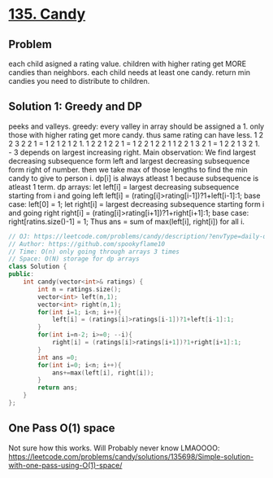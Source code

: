 # [135. Candy](https://leetcode.com/problems/candy/description/?envType=daily-question&envId=2023-09-13)
## Problem
each child asigned a rating value. children with higher rating get MORE candies than neighbors. 
each child needs at least one candy. return min candies you need to distribute to children.
## Solution 1: Greedy and DP
peeks and valleys. greedy: every valley in array should be assigned a 1. 
only those with higher rating get more candy. thus same rating can have less.
1 2 2 3 2 2 1 = 1 2 1 2 1 2 1.
1 2 2 1 2 2 1 = 1 2 2 1 2 2 1
1 2 2 1 3 2 1 = 1 2 2 1 3 2 1. - 3 depends on largest increasing right. 
Main observation: We find largest decreasing subsequence form left and largest decreasing subsequence form right of number.
then we take max of those lengths to find the min candy to give to person i.
dp[i] is always atleast 1 because subsequence is atleast 1 term.
dp arrays: let left[i] = largest decreasing subsequence starting from i and going left
left[i] = (rating[i]>rating[i-1])?1+left[i-1]:1;
base case: left[0] = 1;
let right[i] = largest decreasing subsequence starting form i and going right
right[i] = (rating[i]>rating[i+1])?1+right[i+1]:1;
base case: right[ratins.size()-1] = 1;
Thus ans = sum of max(left[i], right[i]) for all i.
```cpp
// OJ: https://leetcode.com/problems/candy/description/?envType=daily-question&envId=2023-09-13
// Author: https://github.com/spookyflame10
// Time: O(n) only going through arrays 3 times
// Space: O(N) storage for dp arrays
class Solution {
public:
    int candy(vector<int>& ratings) {
        int n = ratings.size();
        vector<int> left(n,1);
        vector<int> right(n,1);
        for(int i=1; i<n; i++){
            left[i] = (ratings[i]>ratings[i-1])?1+left[i-1]:1;
        }
        for(int i=n-2; i>=0; --i){
            right[i] = (ratings[i]>ratings[i+1])?1+right[i+1]:1;
        }
        int ans =0;
        for(int i=0; i<n; i++){
            ans+=max(left[i], right[i]);
        }
        return ans;
    }
};
```
## One Pass O(1) space   
Not sure how this works. Will Probably never know LMAOOOO: 
https://leetcode.com/problems/candy/solutions/135698/Simple-solution-with-one-pass-using-O(1)-space/
